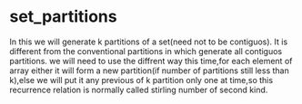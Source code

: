 # set_partitions
In this we will generate k partitions of a set(need not to be contiguos).
It is different from the conventional partitions in which generate all contiguos partitions.
we will need to use the diffrent way this time,for each element of array either it will form a new partition(if number of partitions still less than k),else we will put it any previous of k partition only one at time,so this recurrence relation is normally called stirling number of second kind.
